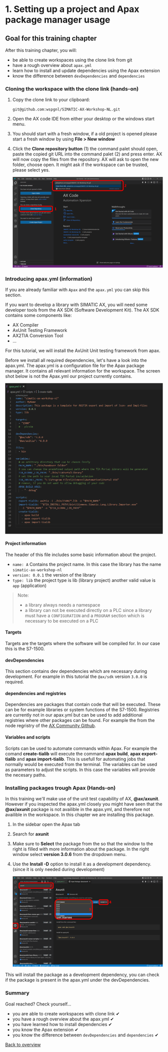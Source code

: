 # 1. Setting up a project and Apax package manager usage

## Goal for this training chapter

After this training chapter, you will:

- be able to create workspaces using the clone link from git
- have a rough overview about `apax.yml`
- learn how to install and update dependencies using the Apax extension
- know the difference between `devDependencies` and `dependencies`

### Cloning the workspace with the clone link (hands-on)

1. Copy the clone link to your clipboard:

   ```iec-st
   git@github.com:wspgnl/SIMATIC-AX-Workshop-NL.git
   ```
2. Open the AX code IDE from either your desktop or the windows start menu.
3. You should start with a fresh window, if a old project is opened please start a fresh window by using **File > New window**
4. Click the **Clone repository button** (1) the command palet should open, paste the copied git URL into the command palet (2) and press enter. AX will now copy the files from the repository. AX will ask to open the new folder, choose open. It might ask if the workspace can be trusted, please select yes.

   ![drawing](./images/clonegit.png)

### Introducing apax.yml (information)

If you are already familiar with `Apax` and the `apax.yml` you can skip this section.

If you want to develop a library with SIMATIC AX, you will need some developer tools from the AX SDK (Software Development Kit). The AX SDK contains some components like:

- AX Compiler
- AxUnit Testing Framework
- AX2TIA Conversion Tool
- ...

For this tutorial, we will install the AxUnit Unit testing framework from apax.

Before we install all required dependencies, let's have a look into the apax.yml. The apax.yml is a configuration file for the Apax package manager. It contains all relevant information for the workspace. The screen shot below is not the Apax.yml our project currently contains.

![drawing](./images/apaxyml.png)

#### **Project information**

The header of this file includes some basic information about the project.

- `name: A` Contains the project name. In this case the library has the name `simatic-ax-workshop-nl`
- `version: 0.0.1` the version of the library
- `type: lib` the project type is lib (library project) another valid value is `app` (application)

> Note:
>
> - a library always needs a namespace
> - a library can not be executed directly on a PLC since a library must have a `CONFIGURATION` and a `PROGRAM` section which is necessary to be executed on a PLC

#### Targets

Targets are the targets where the software will be compiled for. In our case this is the S7-1500.

#### **devDependencies**

This section contains dev dependencies which are necessary during development. For example in this tutorial the `@ax/sdk` version `3.0.0` is required.

#### **dependencies** and **registries**

Dependencies are packages that contain code that will be executed. These can be for example libraries or system functions of the S7-1500. Registries are currently not in our apax.yml but can be used to add additional registries where other packages can be found. For example the from the node regristry of the [AX Community Github](https://github.com/simatic-ax).

#### Variables and scripts

Scripts can be used to automate commands within Apax. For example the comand **create-tialib** will execute the command **apax build**, **apax export-tialib** and **apax import-tialib**. This is usefull for automating jobs that normally would be executed from the terminal. The variables can be used as parameters to adjust the scripts. In this case the variables will provide the necesary paths.

### Installing packages trough Apax (Hands-on)

In this training we'll make use of the unit test capability of AX, **@ax/axunit**. However if you inspected the apax.yml closely you might have seen that the **@ax/axunit** package is not availible in the apax.yml, and therefore not availible in the workspace. In this chapter we are installing this package.

1. In the sidebar open the Apax tab
2. Search for **axunit**
3. Make sure to **Select** the package from the so that the window to the right is filled with more information about the package. In the right window select **version 3.0.6** from the dropdown menu.
4. Use the **Install -D** option to install it as a development dependency. (since it is only needed during development)

   ![drawing](./images/apaxlibversion.png)

This will install the package as a development dependency, you can check if the package is present in the apax.yml under the devDependencies.


### Summary

Goal reached? Check yourself...

- you are able to create workspaces with clone link ✔
- you have a rough overview about the apax.yml ✔
- you have learned how to install dependencies ✔
- you know the Apax extension ✔
- you know the difference between `devDependencies` and `dependencies` ✔

[Back to overview](./../README.md)